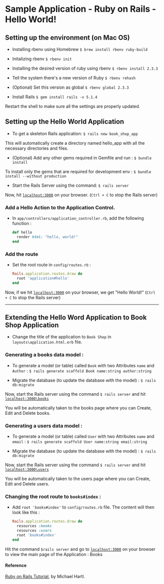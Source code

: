 # Sample Application - Ruby on Rails - Hello World!

## Setting up the environment (on Mac OS)

* Installing rbenv using Homebrew
  `$ brew install rbenv ruby-build`

* Initalizing rbenv
  `$ rbenv init`

* Installing the desired version of ruby using rbenv
  `$ rbenv install 2.3.3`

* Tell the system there's a new version of Ruby
  `$ rbenv rehash`

* (Optional) Set this version as global 
  `$ rbenv global 2.3.3`

* Install Rails
  `$ gem install rails -v 5.1.4`

Restart the shell to make sure all the settings are properly updated.

## Setting up the Hello World Application

* To get a skeleton Rails application:
  `$ rails new book_shop_app`

This will automatically create a directory named hello_app with all the necessary directories and files.

* (Optional) Add any other gems required in Gemfile and run :
  `$ bundle install`

To install only the gems that are required for development env : 
  `$ bundle install --without production`

* Start the Rails Server using the command: 
  `$ rails server`

Now, hit [`localhost:3000`](http://localhost:3000) on your browser. (`Ctrl + C` to stop the Rails server)

### Add a Hello Action to the Application Control. 

* In `app/controllers/application_controller.rb`, add the following function :
  
  ```ruby
  def hello
    render html: "hello, world!"
  end
  ```
### Add the route 

* Set the root route in `config/routes.rb` :

    ```ruby
    Rails.application.routes.draw do
      root 'application#hello'
    end
    ```

Now, if we hit [`localhost:3000`](http://localhost:3000) on your browser, we get "Hello World!" (`Ctrl + C` to stop the Rails server)

------------------------------------------------

## Extending the Hello Word Application to Book Shop Application

* Change the title of the application to `Book Shop` in `layouts\application.html.erb` file.

### Generating a books data model :
  
* To generate a model (or table) called `Book` with two Attributes `name` and `Author` :
  `$ rails generate scaffold Book name:string author:string`

* Migrate the database (to update the database with the model) :
  `$ rails db:migrate`

Now, start the Rails server using the command `$ rails server` and hit  [`localhost:3000\books`](http://localhost:3000/books) 

You will be automatically taken to the books page where you can Create, Edit and Delete books.

### Generating a users data model :
  
* To generate a model (or table) called `User` with two Attributes `name` and `email` :
  `$ rails generate scaffold User name:string email:string`

* Migrate the database (to update the database with the model) :
  `$ rails db:migrate`

Now, start the Rails server using the command `$ rails server` and hit  [`localhost:3000\users`](http://localhost:3000/users) 

You will be automatically taken to the users page where you can Create, Edit and Delete users.

### Changing the root route to `books#index` :

* Add `root 'books#index'` to `config/routes.rb` file. The content will then look like this :

  ```ruby
  Rails.application.routes.draw do
    resources :books
    resources :users
    root 'books#index'
  end
  ```

Hit the command `$rails server` and go to [`localhost:3000`](http:\\localhost:300) on your browser to view the main page of the Application : Books

#### Reference

[Ruby on Rails Tutorial](https://www.railstutorial.org/book/), by Michael Hartl.

